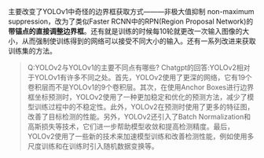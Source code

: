 主要改变了YOLOv1中奇怪的边界框获取方式———非极大值抑制 non-maximum suppression，改为了类似Faster RCNN中的RPN(Region Proposal Network)的**带锚点的直接调整边界框**。还有就是训练的时候每10轮就更改一次输入图像的大小，从而强制使训练得到的网络可以接受不同大小的输入。还有一系列改进来获取训练集的方法。

> Q:YOLOv2与YOLOv1的主要不同点有哪些?
> Chatgpt的回答:YOLOv2相对于YOLOv1有许多不同之处。首先，YOLOv2使用了更深的网络，它有19个卷积层而不是YOLOv1的9个卷积层。其次，在使用Anchor Boxes进行边界框坐标预测时，YOLOv2使用了一种更加稳定和优化的预测方法，减少了模型训练过程中的不稳定性。此外，YOLOv2在预测时使用了更多的特征图，改善了目标检测的性能。另外，YOLOv2还引入了Batch Normalization和高斯损失等技术，它们进一步帮助模型收敛和提高检测精度。最后，YOLOv2使用了一些新的技术来加速模型训练和改善检测性能，例如使用多尺度训练和在训练时引入随机数据变换等。
>